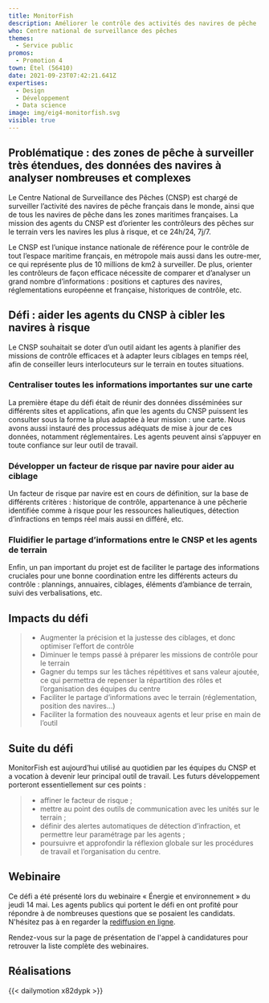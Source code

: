 ```yaml
---
title: MonitorFish
description: Améliorer le contrôle des activités des navires de pêche
who: Centre national de surveillance des pêches
themes:
  - Service public
promos:
  - Promotion 4
town: Étel (56410)
date: 2021-09-23T07:42:21.641Z
expertises:
  - Design
  - Développement
  - Data science
image: img/eig4-monitorfish.svg
visible: true
---
```

## Problématique : des zones de pêche à surveiller très étendues, des données des navires à analyser nombreuses et complexes

Le Centre National de Surveillance des Pêches (CNSP) est chargé de surveiller l’activité des navires de pêche français dans le monde, ainsi que de tous les navires de pêche dans les zones maritimes françaises. La mission des agents du CNSP est d’orienter les contrôleurs des pêches sur le terrain vers les navires les plus à risque, et ce 24h/24, 7j/7.

Le CNSP est l’unique instance nationale de référence pour le contrôle de tout l’espace maritime français, en métropole mais aussi dans les outre-mer, ce qui représente plus de 10 millions de km2 à surveiller. De plus, orienter les contrôleurs de façon efficace nécessite de comparer et d’analyser un grand nombre d’informations : positions et captures des navires, réglementations européenne et française, historiques de contrôle, etc.

## Défi : aider les agents du CNSP à cibler les navires à risque

Le CNSP souhaitait se doter d’un outil aidant les agents à planifier des missions de contrôle efficaces et à adapter leurs ciblages en temps réel, afin de conseiller leurs interlocuteurs sur le terrain en toutes situations.

### Centraliser toutes les informations importantes sur une carte

La première étape du défi était de réunir des données disséminées sur différents sites et applications, afin que les agents du CNSP puissent les consulter sous la forme la plus adaptée à leur mission : une carte. Nous avons aussi instauré des processus adéquats de mise à jour de ces données, notamment réglementaires. Les agents peuvent ainsi s’appuyer en toute confiance sur leur outil de travail.

### Développer un facteur de risque par navire pour aider au ciblage

Un facteur de risque par navire est en cours de définition, sur la base de différents critères : historique de contrôle, appartenance à une pêcherie identifiée comme à risque pour les ressources halieutiques, détection d’infractions en temps réel mais aussi en différé, etc.

### Fluidifier le partage d’informations entre le CNSP et les agents de terrain

Enfin, un pan important du projet est de faciliter le partage des informations cruciales pour une bonne coordination entre les différents acteurs du contrôle : plannings, annuaires, ciblages, éléments d’ambiance de terrain, suivi des verbalisations, etc.

## Impacts du défi

> * Augmenter la précision et la justesse des ciblages, et donc optimiser l’effort de contrôle
> * Diminuer le temps passé à préparer les missions de contrôle pour le terrain
> * Gagner du temps sur les tâches répétitives et sans valeur ajoutée, ce qui permettra de repenser la répartition des rôles et l’organisation des équipes du centre
> * Faciliter le partage d’informations avec le terrain (réglementation, position des navires…)
> * Faciliter la formation des nouveaux agents et leur prise en main de l’outil

## Suite du défi

MonitorFish est aujourd’hui utilisé au quotidien par les équipes du CNSP et a vocation à devenir leur principal outil de travail. Les futurs développement porteront essentiellement sur ces points :

> * affiner le facteur de risque ;
> * mettre au point des outils de communication avec les unités sur le terrain ;
> * définir des alertes automatiques de détection d’infraction, et permettre leur paramétrage par les agents ;
> * poursuivre et approfondir la réflexion globale sur les procédures de travail et l’organisation du centre.

## Webinaire

Ce défi a été présenté lors du webinaire « Énergie et environnement » du jeudi 14 mai. Les agents publics qui portent le défi en ont profité pour répondre à de nombreuses questions que se posaient les candidats. N'hésitez pas à en regarder la [rediffusion en ligne](https://app.livestorm.co/demarches-simplifiees/webinaire-eig-3 "Rediffusion du webinaire").

Rendez-vous sur la page de présentation de l'appel à candidatures pour retrouver la liste complète des webinaires.

## Réalisations

{{< dailymotion x82dypk >}}